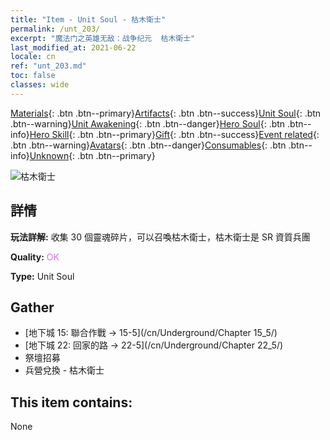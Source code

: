 ```yaml
---
title: "Item - Unit Soul - 枯木衛士"
permalink: /unt_203/
excerpt: "魔法门之英雄无敌：战争纪元  枯木衛士"
last_modified_at: 2021-06-22
locale: cn
ref: "unt_203.md"
toc: false
classes: wide
---
```

 [Materials](/ItemsCN/){: .btn .btn--primary}[Artifacts](/ItemsCN/Artifacts/){: .btn .btn--success}[Unit Soul](/ItemsCN/UnitSoul/){: .btn .btn--warning}[Unit Awakening](/ItemsCN/UnitAwakening/){: .btn .btn--danger}[Hero Soul](/ItemsCN/HeroSoul/){: .btn .btn--info}[Hero Skill](/ItemsCN/HeroSkill/){: .btn .btn--primary}[Gift](/ItemsCN/Gift/){: .btn .btn--success}[Event related](/ItemsCN/Events/){: .btn .btn--warning}[Avatars](/ItemsCN/Avatars/){: .btn .btn--danger}[Consumables](/ItemsCN/Consumables/){: .btn .btn--info}[Unknown](/ItemsCN/Unknown/){: .btn .btn--primary}

 ![枯木衛士](/images/u/ti_shuyao.jpg)

## 詳情
 **玩法詳解:** 收集 30 個靈魂碎片，可以召喚枯木衛士，枯木衛士是 SR 資質兵團

 **Quality:** <span style="color: #DA70D6">OK</span>

 **Type:** Unit Soul

## Gather

*    [地下城 15: 聯合作戰 -> 15-5](/cn/Underground/Chapter 15_5/) 
*    [地下城 22: 回家的路 -> 22-5](/cn/Underground/Chapter 22_5/) 
*    祭壇招募 
*    兵營兌換 - 枯木衛士 

## This item contains:

  None

